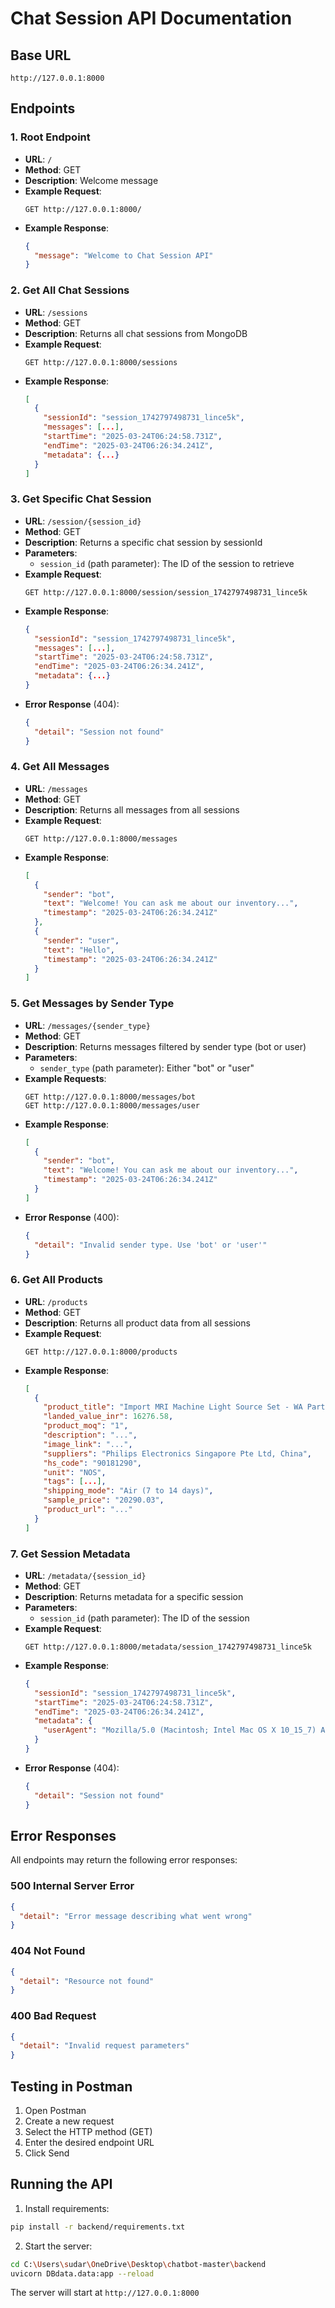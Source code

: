 # Chat Session API Documentation

## Base URL
```
http://127.0.0.1:8000
```

## Endpoints

### 1. Root Endpoint
- **URL**: `/`
- **Method**: GET
- **Description**: Welcome message
- **Example Request**:
  ```
  GET http://127.0.0.1:8000/
  ```
- **Example Response**:
  ```json
  {
    "message": "Welcome to Chat Session API"
  }
  ```

### 2. Get All Chat Sessions
- **URL**: `/sessions`
- **Method**: GET
- **Description**: Returns all chat sessions from MongoDB
- **Example Request**:
  ```
  GET http://127.0.0.1:8000/sessions
  ```
- **Example Response**:
  ```json
  [
    {
      "sessionId": "session_1742797498731_lince5k",
      "messages": [...],
      "startTime": "2025-03-24T06:24:58.731Z",
      "endTime": "2025-03-24T06:26:34.241Z",
      "metadata": {...}
    }
  ]
  ```

### 3. Get Specific Chat Session
- **URL**: `/session/{session_id}`
- **Method**: GET
- **Description**: Returns a specific chat session by sessionId
- **Parameters**:
  - `session_id` (path parameter): The ID of the session to retrieve
- **Example Request**:
  ```
  GET http://127.0.0.1:8000/session/session_1742797498731_lince5k
  ```
- **Example Response**:
  ```json
  {
    "sessionId": "session_1742797498731_lince5k",
    "messages": [...],
    "startTime": "2025-03-24T06:24:58.731Z",
    "endTime": "2025-03-24T06:26:34.241Z",
    "metadata": {...}
  }
  ```
- **Error Response** (404):
  ```json
  {
    "detail": "Session not found"
  }
  ```

### 4. Get All Messages
- **URL**: `/messages`
- **Method**: GET
- **Description**: Returns all messages from all sessions
- **Example Request**:
  ```
  GET http://127.0.0.1:8000/messages
  ```
- **Example Response**:
  ```json
  [
    {
      "sender": "bot",
      "text": "Welcome! You can ask me about our inventory...",
      "timestamp": "2025-03-24T06:26:34.241Z"
    },
    {
      "sender": "user",
      "text": "Hello",
      "timestamp": "2025-03-24T06:26:34.241Z"
    }
  ]
  ```

### 5. Get Messages by Sender Type
- **URL**: `/messages/{sender_type}`
- **Method**: GET
- **Description**: Returns messages filtered by sender type (bot or user)
- **Parameters**:
  - `sender_type` (path parameter): Either "bot" or "user"
- **Example Requests**:
  ```
  GET http://127.0.0.1:8000/messages/bot
  GET http://127.0.0.1:8000/messages/user
  ```
- **Example Response**:
  ```json
  [
    {
      "sender": "bot",
      "text": "Welcome! You can ask me about our inventory...",
      "timestamp": "2025-03-24T06:26:34.241Z"
    }
  ]
  ```
- **Error Response** (400):
  ```json
  {
    "detail": "Invalid sender type. Use 'bot' or 'user'"
  }
  ```

### 6. Get All Products
- **URL**: `/products`
- **Method**: GET
- **Description**: Returns all product data from all sessions
- **Example Request**:
  ```
  GET http://127.0.0.1:8000/products
  ```
- **Example Response**:
  ```json
  [
    {
      "product_title": "Import MRI Machine Light Source Set - WA Parts",
      "landed_value_inr": 16276.58,
      "product_moq": "1",
      "description": "...",
      "image_link": "...",
      "suppliers": "Philips Electronics Singapore Pte Ltd, China",
      "hs_code": "90181290",
      "unit": "NOS",
      "tags": [...],
      "shipping_mode": "Air (7 to 14 days)",
      "sample_price": "20290.03",
      "product_url": "..."
    }
  ]
  ```

### 7. Get Session Metadata
- **URL**: `/metadata/{session_id}`
- **Method**: GET
- **Description**: Returns metadata for a specific session
- **Parameters**:
  - `session_id` (path parameter): The ID of the session
- **Example Request**:
  ```
  GET http://127.0.0.1:8000/metadata/session_1742797498731_lince5k
  ```
- **Example Response**:
  ```json
  {
    "sessionId": "session_1742797498731_lince5k",
    "startTime": "2025-03-24T06:24:58.731Z",
    "endTime": "2025-03-24T06:26:34.241Z",
    "metadata": {
      "userAgent": "Mozilla/5.0 (Macintosh; Intel Mac OS X 10_15_7) AppleWebKit/537.36..."
    }
  }
  ```
- **Error Response** (404):
  ```json
  {
    "detail": "Session not found"
  }
  ```

## Error Responses
All endpoints may return the following error responses:

### 500 Internal Server Error
```json
{
  "detail": "Error message describing what went wrong"
}
```

### 404 Not Found
```json
{
  "detail": "Resource not found"
}
```

### 400 Bad Request
```json
{
  "detail": "Invalid request parameters"
}
```

## Testing in Postman
1. Open Postman
2. Create a new request
3. Select the HTTP method (GET)
4. Enter the desired endpoint URL
5. Click Send

## Running the API
1. Install requirements:
```bash
pip install -r backend/requirements.txt
```

2. Start the server:
```bash
cd C:\Users\sudar\OneDrive\Desktop\chatbot-master\backend
uvicorn DBdata.data:app --reload
```

The server will start at `http://127.0.0.1:8000` 